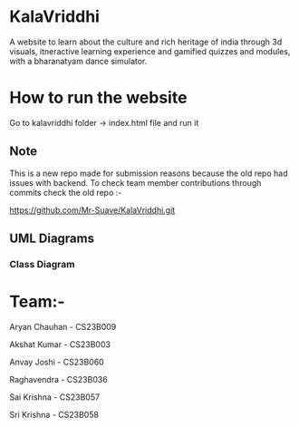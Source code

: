 

# KalaVriddhi
A website to learn about the culture and rich heritage of india through 3d visuals, itneractive learning experience and gamified quizzes and modules, with a bharanatyam dance simulator.

# How to run the website
Go to kalavriddhi folder -> index.html file and run it

## Note

This is a new repo made for submission reasons because the old repo had issues with backend. To check team member contributions through commits check the old repo :-

https://github.com/Mr-Suave/KalaVriddhi.git

## UML Diagrams
### Class Diagram



# Team:-

Aryan Chauhan - CS23B009

Akshat Kumar - CS23B003

Anvay Joshi - CS23B060

Raghavendra - CS23B036

Sai Krishna - CS23B057

Sri Krishna - CS23B058

